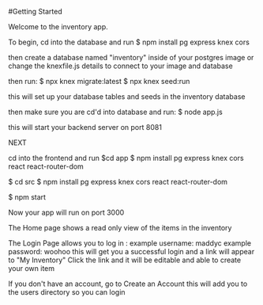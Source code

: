 #Getting Started

Welcome to the inventory app.

To begin, cd into the database and run 
$   npm install pg express knex cors

then create a database named "inventory" inside of your postgres image or change the knexfile.js details to connect to your image and database

then run:
$   npx knex migrate:latest
$   npx knex seed:run

this will set up your database tables and seeds in the inventory database

then make sure you are cd'd into database and run:
$   node app.js

this will start your backend server on port 8081

NEXT

cd into the frontend and run
$cd app
$   npm install pg express knex cors react react-router-dom

$ cd src
$   npm install pg express knex cors react react-router-dom

$   npm start

Now your app will run on port 3000

The Home page shows a read only view of the items in the inventory

The Login Page allows you to log in : 
example username: maddyc
example password: woohoo
this will get you a successful login and a link will appear to "My Inventory"
Click the link and it will be editable and able to create your own item

If you don't have an account, go to Create an Account this will add you to the users directory so you can login

